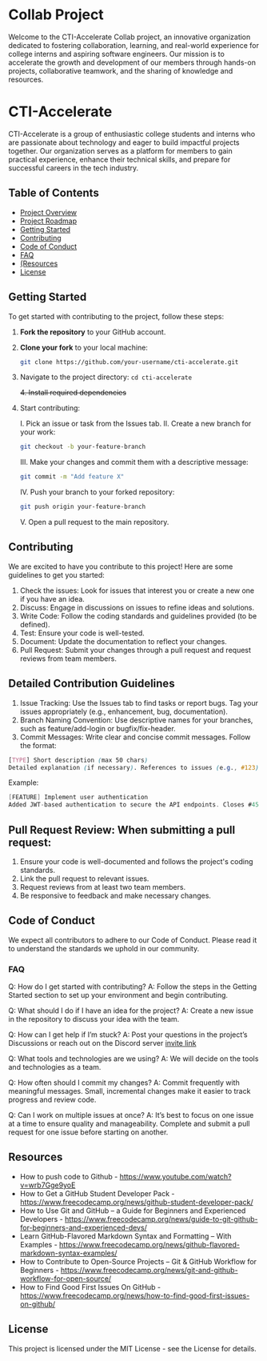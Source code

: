 # Collab Project
Welcome to the CTI-Accelerate Collab project, an innovative organization dedicated to fostering collaboration, learning, and real-world experience for college interns and aspiring software engineers.
Our mission is to accelerate the growth and development of our members through hands-on projects, collaborative teamwork, and the sharing of knowledge and resources. 

# CTI-Accelerate
CTI-Accelerate is a group of enthusiastic college students and interns who are passionate about technology and eager to build impactful projects together.
Our organization serves as a platform for members to gain practical experience, enhance their technical skills, and prepare for successful careers in the tech industry.

## Table of Contents
- [Project Overview](#project-overview)
- [Project Roadmap](#project-roadmap)
- [Getting Started](#getting-started)
- [Contributing](#contributing)
- [Code of Conduct](#code-of-conduct)
- [FAQ](#faq)
- [(Resources](#Resources)
- [License](#license)

## Getting Started
To get started with contributing to the project, follow these steps:

1. **Fork the repository** to your GitHub account.
2. **Clone your fork** to your local machine:
   ```sh
   git clone https://github.com/your-username/cti-accelerate.git
   ```

3. Navigate to the project directory:
   `cd cti-accelerate`
   
   ~~4. Install required dependencies~~

5. Start contributing:

     I. Pick an issue or task from the Issues tab.
     II. Create a new branch for your work:
     ```sh
     git checkout -b your-feature-branch
   ```
     III. Make your changes and commit them with a descriptive message:
     ``` sh
   git commit -m "Add feature X"
     ```
     IV. Push your branch to your forked repository:
     ```sh
     git push origin your-feature-branch
   ```
     V. Open a pull request to the main repository.

  
## Contributing
We are excited to have you contribute to this project! Here are some guidelines to get you started:

  1. Check the issues: Look for issues that interest you or create a new one if you have an idea.
  2. Discuss: Engage in discussions on issues to refine ideas and solutions.
  3. Write Code: Follow the coding standards and guidelines provided (to be defined).
  4. Test: Ensure your code is well-tested.
  5. Document: Update the documentation to reflect your changes.
  6. Pull Request: Submit your changes through a pull request and request reviews from team members.
  
## Detailed Contribution Guidelines
  1. Issue Tracking: Use the Issues tab to find tasks or report bugs. Tag your issues appropriately (e.g., enhancement, bug, documentation).
  2. Branch Naming Convention: Use descriptive names for your branches, such as feature/add-login or bugfix/fix-header.
  3. Commit Messages: Write clear and concise commit messages. Follow the format:
  ```scss
  [TYPE] Short description (max 50 chars)
  Detailed explanation (if necessary). References to issues (e.g., #123).
```
  Example:
  ```csharp
[FEATURE] Implement user authentication
Added JWT-based authentication to secure the API endpoints. Closes #45.
```
## Pull Request Review: When submitting a pull request:
  1. Ensure your code is well-documented and follows the project's coding standards.
  2. Link the pull request to relevant issues.
  3. Request reviews from at least two team members.
  4. Be responsive to feedback and make necessary changes.

## Code of Conduct
We expect all contributors to adhere to our Code of Conduct. Please read it to understand the standards we uphold in our community.

### FAQ
Q: How do I get started with contributing?
A: Follow the steps in the Getting Started section to set up your environment and begin contributing.

Q: What should I do if I have an idea for the project?
A: Create a new issue in the repository to discuss your idea with the team.

Q: How can I get help if I’m stuck?
A: Post your questions in the project’s Discussions or reach out on the Discord server [invite link](https://discord.gg/PdvvQYZM)

Q: What tools and technologies are we using?
A: We will decide on the tools and technologies as a team.

Q: How often should I commit my changes?
A: Commit frequently with meaningful messages. Small, incremental changes make it easier to track progress and review code.

Q: Can I work on multiple issues at once?
A: It’s best to focus on one issue at a time to ensure quality and manageability. Complete and submit a pull request for one issue before starting on another.

## Resources
* How to push code to Github - <https://www.youtube.com/watch?v=wrb7Gge9yoE>
* How to Get a GitHub Student Developer Pack - <https://www.freecodecamp.org/news/github-student-developer-pack/>
* How to Use Git and GitHub – a Guide for Beginners and Experienced Developers -  <https://www.freecodecamp.org/news/guide-to-git-github-for-beginners-and-experienced-devs/>
* Learn GitHub-Flavored Markdown Syntax and Formatting – With Examples - <https://www.freecodecamp.org/news/github-flavored-markdown-syntax-examples/>
* How to Contribute to Open-Source Projects – Git & GitHub Workflow for Beginners - <https://www.freecodecamp.org/news/git-and-github-workflow-for-open-source/>
* How to Find Good First Issues On GitHub - <https://www.freecodecamp.org/news/how-to-find-good-first-issues-on-github/>



## License
This project is licensed under the MIT License - see the License for details.

